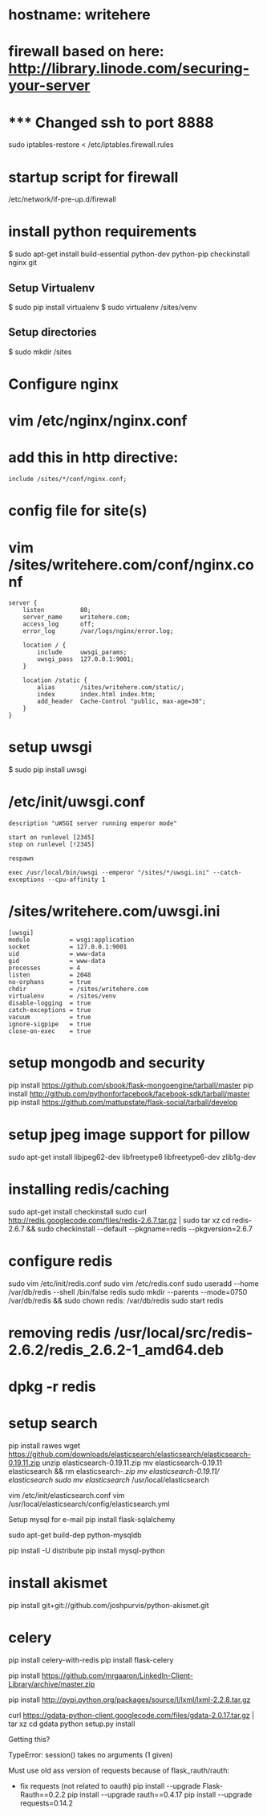 # hostname: writehere

# firewall based on here: http://library.linode.com/securing-your-server
# *** Changed ssh to port 8888

sudo iptables-restore < /etc/iptables.firewall.rules

# startup script for firewall
/etc/network/if-pre-up.d/firewall

# install python requirements
$ sudo apt-get install build-essential python-dev python-pip checkinstall nginx git


Setup Virtualenv
----------------
$ sudo pip install virtualenv
$ sudo virtualenv /sites/venv

Setup directories
-----------------
$ sudo mkdir /sites


# Configure nginx
# vim /etc/nginx/nginx.conf
# add this in http directive:
    include /sites/*/conf/nginx.conf;

# config file for site(s)
# vim /sites/writehere.com/conf/nginx.conf

    server {
        listen          80;
        server_name     writehere.com;
        access_log      off;
        error_log       /var/logs/nginx/error.log;

        location / {
            include     uwsgi_params;
            uwsgi_pass  127.0.0.1:9001;
        }

        location /static {
            alias       /sites/writehere.com/static/;
            index       index.html index.htm;
            add_header  Cache-Control "public, max-age=30";
        }
    }


# setup uwsgi
$ sudo pip install uwsgi

# /etc/init/uwsgi.conf

    description "uWSGI server running emperor mode"

    start on runlevel [2345]
    stop on runlevel [!2345]

    respawn

    exec /usr/local/bin/uwsgi --emperor "/sites/*/uwsgi.ini" --catch-exceptions --cpu-affinity 1
    
# /sites/writehere.com/uwsgi.ini

    [uwsgi]
    module           = wsgi:application
    socket           = 127.0.0.1:9001
    uid              = www-data
    gid              = www-data
    processes        = 4
    listen           = 2048
    no-orphans       = true
    chdir            = /sites/writehere.com
    virtualenv       = /sites/venv
    disable-logging  = true
    catch-exceptions = true
    vacuum           = true
    ignore-sigpipe   = true
    close-on-exec    = true

    


# setup mongodb and security

pip install https://github.com/sbook/flask-mongoengine/tarball/master
pip install http://github.com/pythonforfacebook/facebook-sdk/tarball/master
pip install https://github.com/mattupstate/flask-social/tarball/develop

# setup jpeg image support for pillow
sudo apt-get install libjpeg62-dev libfreetype6 libfreetype6-dev zlib1g-dev

# installing redis/caching
sudo apt-get install checkinstall
sudo curl http://redis.googlecode.com/files/redis-2.6.7.tar.gz | sudo tar xz
cd redis-2.6.7 && sudo checkinstall --default --pkgname=redis --pkgversion=2.6.7

# configure redis
sudo vim /etc/init/redis.conf
sudo vim /etc/redis.conf
sudo useradd --home /var/db/redis --shell /bin/false redis
sudo mkdir --parents --mode=0750 /var/db/redis && sudo chown redis: /var/db/redis
sudo start redis

# removing redis /usr/local/src/redis-2.6.2/redis_2.6.2-1_amd64.deb
# dpkg -r redis

# setup search
pip install rawes
wget https://github.com/downloads/elasticsearch/elasticsearch/elasticsearch-0.19.11.zip
unzip elasticsearch-0.19.11.zip
mv elasticsearch-0.19.11 elasticsearch && rm elasticsearch-*.zip
mv elasticsearch-0.19.11/ elasticsearch
sudo mv elasticsearch* /usr/local/elasticsearch

vim /etc/init/elasticsearch.conf
vim /usr/local/elasticsearch/config/elasticsearch.yml

Setup mysql for e-mail
pip install flask-sqlalchemy

sudo apt-get build-dep python-mysqldb

pip install -U distribute
pip install mysql-python


# install akismet
pip install git+git://github.com/joshpurvis/python-akismet.git

# celery
pip install celery-with-redis
pip install flask-celery

pip install https://github.com/mrgaaron/LinkedIn-Client-Library/archive/master.zip

pip install http://pypi.python.org/packages/source/l/lxml/lxml-2.2.8.tar.gz

curl https://gdata-python-client.googlecode.com/files/gdata-2.0.17.tar.gz | tar xz
cd gdata<Tab>
python setup.py install


Getting this?

TypeError: session() takes no arguments (1 given)

Must use old ass version of requests because of flask_rauth/rauth:
- fix requests (not related to oauth)
pip install --upgrade Flask-Rauth==0.2.2
pip install --upgrade rauth==0.4.17
pip install --upgrade requests=0.14.2